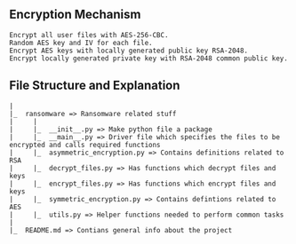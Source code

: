 ## **Encryption Mechanism**
    Encrypt all user files with AES-256-CBC.
    Random AES key and IV for each file.
    Encrypt AES keys with locally generated public key RSA-2048.
    Encrypt locally generated private key with RSA-2048 common public key.
       

## **File Structure and Explanation**
    |
    |_  ransomware => Ransomware related stuff
    |     |
    |     |_  __init__.py => Make python file a package
    |     |_  __main__.py => Driver file which specifies the files to be encrypted and calls required functions
    |     |_  asymmetric_encryption.py => Contains definitions related to RSA
    |     |_  decrypt_files.py => Has functions which decrypt files and keys 
    |     |_  encrypt_files.py => Has functions which encrypt files and keys
    |     |_  symmetric_encryption.py => Contains defintions related to AES
    |     |_  utils.py => Helper functions needed to perform common tasks
    |
    |_  README.md => Contians general info about the project